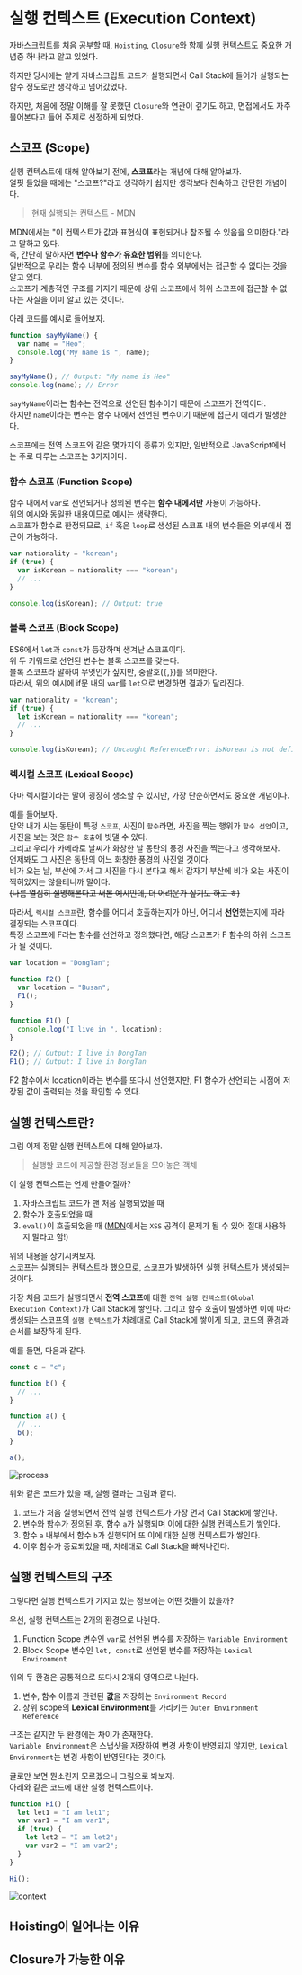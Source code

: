 # 실행 컨텍스트 (Execution Context)

자바스크립트를 처음 공부할 때, `Hoisting`, `Closure`와 함께 실행 컨텍스트도 중요한 개념중 하나라고 알고 있었다.

하지만 당시에는 얕게 자바스크립트 코드가 실행되면서 Call Stack에 들어가 실행되는 함수 정도로만 생각하고 넘어갔었다.

하지만, 처음에 정말 이해를 잘 못했던 `Closure`와 연관이 깊기도 하고, 면접에서도 자주 물어본다고 들어 주제로 선정하게 되었다.

## 스코프 (Scope)

실행 컨텍스트에 대해 알아보기 전에, **스코프**라는 개념에 대해 알아보자. <br/>
얼핏 들었을 때에는 "스코프?"라고 생각하기 쉽지만 생각보다 친숙하고 간단한 개념이다.

> 현재 실행되는 컨텍스트 - MDN

MDN에서는 "이 컨텍스트가 값과 표현식이 표현되거나 참조될 수 있음을 의미한다."라고 말하고 있다. <br/>
즉, 간단히 말하자면 **변수나 함수가 유효한 범위**를 의미한다. <br/>
일반적으로 우리는 함수 내부에 정의된 변수를 함수 외부에서는 접근할 수 없다는 것을 알고 있다. <br/>
스코프가 계층적인 구조를 가지기 때문에 상위 스코프에서 하위 스코프에 접근할 수 없다는 사실을 이미 알고 있는 것이다.

아래 코드를 예시로 들어보자.

```javascript
function sayMyName() {
  var name = "Heo";
  console.log("My name is ", name);
}

sayMyName(); // Output: "My name is Heo"
console.log(name); // Error
```

`sayMyName`이라는 함수는 전역으로 선언된 함수이기 때문에 스코프가 전역이다. <br/>
하지만 `name`이라는 변수는 함수 내에서 선언된 변수이기 때문에 접근시 에러가 발생한다.

스코프에는 전역 스코프와 같은 몇가지의 종류가 있지만, 일반적으로 JavaScript에서는 주로 다루는 스코프는 3가지이다.

### 함수 스코프 (Function Scope)

함수 내에서 `var`로 선언되거나 정의된 변수는 **함수 내에서만** 사용이 가능하다.<br/>
위의 예시와 동일한 내용이므로 예시는 생략한다.<br/>
스코프가 함수로 한정되므로, `if` 혹은 `loop`로 생성된 스코프 내의 변수들은 외부에서 접근이 가능하다.

```javascript
var nationality = "korean";
if (true) {
  var isKorean = nationality === "korean";
  // ...
}

console.log(isKorean); // Output: true
```

### 블록 스코프 (Block Scope)

ES6에서 `let`과 `const`가 등장하며 생겨난 스코프이다. <br/>
위 두 키워드로 선언된 변수는 블록 스코프를 갖는다. <br/>
블록 스코프라 말하여 무엇인가 싶지만, 중괄호(`{`,`}`)를 의미한다.<br/>
따라서, 위의 예시에 if문 내의 `var`를 `let`으로 변경하면 결과가 달라진다.

```javascript
var nationality = "korean";
if (true) {
  let isKorean = nationality === "korean";
  // ...
}

console.log(isKorean); // Uncaught ReferenceError: isKorean is not defined
```

### 렉시컬 스코프 (Lexical Scope)

아마 렉시컬이라는 말이 굉장히 생소할 수 있지만, 가장 단순하면서도 중요한 개념이다.

예를 들어보자. <br/>
만약 내가 사는 동탄이 특정 `스코프`, 사진이 `함수`라면, 사진을 찍는 행위가 `함수 선언`이고, 사진을 보는 것은 `함수 호출`에 빗댈 수 있다. <br/>
그리고 우리가 카메라로 날씨가 화창한 날 동탄의 풍경 사진을 찍는다고 생각해보자. <br/>
언제봐도 그 사진은 동탄의 어느 화창한 풍경의 사진일 것이다. <br/>
비가 오는 날, 부산에 가서 그 사진을 다시 본다고 해서 갑자기 부산에 비가 오는 사진이 찍혀있지는 않을테니까 말이다. <br/>
<strike>(나름 열심히 설명해본다고 써본 예시인데, 더 어려운가 싶기도 하고 ㅎ)</strike>

따라서, `렉시컬 스코프`란, 함수를 어디서 호출하는지가 아닌, 어디서 **선언**했는지에 따라 결정되는 스코프이다. <br/>
특정 스코프에 F라는 함수를 선언하고 정의했다면, 해당 스코프가 F 함수의 하위 스코프가 될 것이다.

```javascript
var location = "DongTan";

function F2() {
  var location = "Busan";
  F1();
}

function F1() {
  console.log("I live in ", location);
}

F2(); // Output: I live in DongTan
F1(); // Output: I live in DongTan
```

F2 함수에서 location이라는 변수를 또다시 선언했지만, F1 함수가 선언되는 시점에 저장된 값이 출력되는 것을 확인할 수 있다.

## 실행 컨텍스트란?

그럼 이제 정말 실행 컨텍스트에 대해 알아보자.

> 실행할 코드에 제공할 환경 정보들을 모아놓은 객체

이 실행 컨텍스트는 언제 만들어질까?

1. 자바스크립트 코드가 맨 처음 실행되었을 때
2. 함수가 호출되었을 때
3. `eval()`이 호출되었을 때 ([MDN](https://developer.mozilla.org/ko/docs/Web/JavaScript/Reference/Global_Objects/eval)에서는 `XSS` 공격이 문제가 될 수 있어 절대 사용하지 말라고 함!)

위의 내용을 상기시켜보자. <br/>
스코프는 실행되는 컨텍스트라 했으므로, 스코프가 발생하면 실행 컨텍스트가 생성되는 것이다.

가장 처음 코드가 실행되면서 **전역 스코프**에 대한 `전역 실행 컨텍스트(Global Execution Context)`가 Call Stack에 쌓인다.
그리고 함수 호출이 발생하면 이에 따라 생성되는 스코프의 `실행 컨텍스트`가 차례대로 Call Stack에 쌓이게 되고, 코드의 환경과 순서를 보장하게 된다.

예를 들면, 다음과 같다.

```javascript
const c = "c";

function b() {
  // ...
}

function a() {
  // ...
  b();
}

a();
```

![process](1.png)

위와 같은 코드가 있을 때, 실행 결과는 그림과 같다. <br/>

1. 코드가 처음 실행되면서 전역 실행 컨텍스트가 가장 먼저 Call Stack에 쌓인다.
2. 변수와 함수가 정의된 후, 함수 `a`가 실행되며 이에 대한 실행 컨텍스트가 쌓인다.
3. 함수 `a` 내부에서 함수 `b`가 실행되어 또 이에 대한 실행 컨텍스트가 쌓인다.
4. 이후 함수가 종료되었을 때, 차례대로 Call Stack을 빠져나간다.

## 실행 컨텍스트의 구조

그렇다면 실행 컨텍스트가 가지고 있는 정보에는 어떤 것들이 있을까?

우선, 실행 컨텍스트는 2개의 환경으로 나뉜다.

1. Function Scope 변수인 `var`로 선언된 변수를 저장하는 `Variable Environment`
2. Block Scope 변수인 `let, const`로 선언된 변수를 저장하는 `Lexical Environment`

위의 두 환경은 공통적으로 또다시 2개의 영역으로 나뉜다.

1. 변수, 함수 이름과 관련된 **값**을 저장하는 `Environment Record`
2. 상위 scope의 **Lexical Environment**를 가리키는 `Outer Environment Reference`

구조는 같지만 두 환경에는 차이가 존재한다. <br/>
`Variable Environment`은 스냅샷을 저장하여 변경 사항이 반영되지 않지만, `Lexical Environment`는 변경 사항이 반영된다는 것이다.

글로만 보면 뭔소린지 모르겠으니 그림으로 봐보자. <br/>
아래와 같은 코드에 대한 실행 컨텍스트이다.

```javascript
function Hi() {
  let let1 = "I am let1";
  var var1 = "I am var1";
  if (true) {
    let let2 = "I am let2";
    var var2 = "I am var2";
  }
}

Hi();
```

![context](2.png)

## Hoisting이 일어나는 이유

## Closure가 가능한 이유
